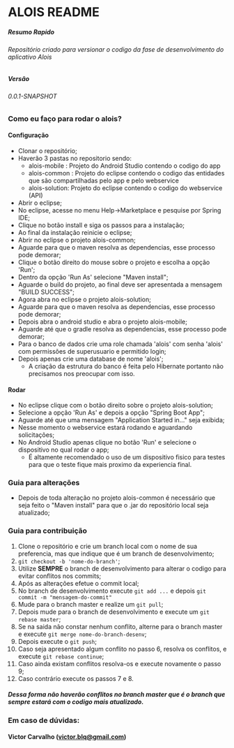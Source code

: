 # ALOIS README #

##### Resumo Rapido #####
###### Repositório criado para versionar o codigo da fase de desenvolvimento do aplicativo Alois ######
##### Versão #####
###### 0.0.1-SNAPSHOT ######

### Como eu faço para rodar o alois? ###
#### Configuração ####
* Clonar o repositório;
* Haverão 3 pastas no repositorio sendo:
  - alois-mobile : Projeto do Android Studio contendo o codigo do app
  - alois-common : Projeto do eclipse contendo o codigo das entidades que são compartilhadas pelo app e pelo webservice
  - alois-solution: Projeto do eclipse contendo o codigo do webservice (API)
* Abrir o eclipse;
* No eclipse, acesse no menu Help->Marketplace e pesquise por Spring IDE;
* Clique no botão install e siga os passos para a instalação;
* Ao final da instalação reinicie o eclipse;
* Abrir no eclipse o projeto alois-common;
* Aguarde para que o maven resolva as dependencias, esse processo pode demorar;
* Clique o botão direito do mouse sobre o projeto e escolha a opção 'Run';
* Dentro da opção 'Run As' selecione "Maven install";
* Aguarde o build do projeto, ao final deve ser apresentada a mensagem "BUILD SUCCESS";
* Agora abra no eclipse o projeto alois-solution;
* Aguarde para que o maven resolva as dependencias, esse processo pode demorar;
* Depois abra o android studio e abra o projeto alois-mobile;
* Aguarde até que o gradle resolva as dependencias, esse processo pode demorar;
* Para o banco de dados crie uma role chamada 'alois' com senha 'alois' com permissões de superusuario e permitido login;
* Depois apenas crie uma database de nome 'alois';
  * A criação da estrutura do banco é feita pelo Hibernate portanto não precisamos nos preocupar com isso.
  
#### Rodar ####
* No eclipse clique com o botão direito sobre o projeto alois-solution;
* Selecione a opção 'Run As' e depois a opção "Spring Boot App";
* Aguarde até que uma mensagem "Application Started in..." seja exibida;
* Nesse momento o webservice estará rodando e aguardando solicitações;
* No Android Studio apenas clique no botão 'Run' e selecione o dispositivo no qual rodar o app;
  * É altamente recomendado o uso de um dispositivo fisico para testes para que o teste fique mais proximo da experiencia final.

### Guia para alterações ###
* Depois de toda alteração no projeto alois-common é necessário que seja feito o "Maven install" para que o .jar do repositório local seja atualizado;

### Guia para contribuição ###
1. Clone o repositório e crie um branch local com o nome de sua preferencia, mas que indique que é um branch de desenvolvimento;
2. `git checkout -b 'nome-do-branch'`;
3. Utilize **SEMPRE** o branch de desenvolvimento para alterar o codigo para evitar conflitos nos commits;
4. Após as alterações efetue o commit local;
  1. No branch de desenvolvimento execute `git add ...` e depois `git commit -m "mensagem-do-commit"`
5. Mude para o branch master e realize um `git pull`;
6. Depois mude para o branch de desenvolvimento e execute um `git rebase master`;
7. Se na saida não constar nenhum conflito, alterne para o branch master e execute `git merge nome-do-branch-desenv`;
8. Depois execute o `git push`;
9. Caso seja apresentado algum conflito no passo 6, resolva os conflitos, e execute `git rebase continue`;
10. Caso ainda existam conflitos resolva-os e execute novamente o passo 9;
11. Caso contrário execute os passos 7 e 8.

##### Dessa forma não haverão conflitos no branch master que é o branch que sempre estará com o codigo mais atualizado. #####

### Em caso de dúvidas: ###

#### Victor Carvalho (victor.blq@gmail.com) ####
